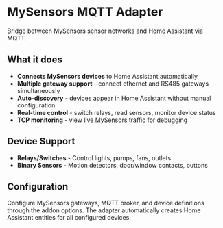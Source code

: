 # MySensors MQTT Adapter

Bridge between MySensors sensor networks and Home Assistant via MQTT.

## What it does

- **Connects MySensors devices** to Home Assistant automatically
- **Multiple gateway support** - connect ethernet and RS485 gateways simultaneously  
- **Auto-discovery** - devices appear in Home Assistant without manual configuration
- **Real-time control** - switch relays, read sensors, monitor device status
- **TCP monitoring** - view live MySensors traffic for debugging

## Device Support

- **Relays/Switches** - Control lights, pumps, fans, outlets
- **Binary Sensors** - Motion detectors, door/window contacts, buttons

## Configuration

Configure MySensors gateways, MQTT broker, and device definitions through the addon options. The adapter automatically creates Home Assistant entities for all configured devices.
